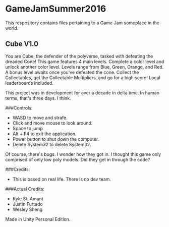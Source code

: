 # GameJamSummer2016

This respository contains files pertaining to a Game Jam someplace in the world.

## Cube V1.0

You are Cube, the defender of the polyverse, tasked with defeating the dreaded Cone! This game features 4 main levels. Complete a color level and unlock another color level. Levels range from Blue, Green, Orange, and Red. A bonus level awaits once you've defeated the cone. 
Collect the Collectables, get the Collectable Multipliers, and go for a high score! Local leaderboards included.

This project was in development for over a decade in delta time. In human terms, that's three days. I think.

###Controls:
  * WASD to move and strafe.
  * Click and move mouse to look around.
  * Space to jump
  * Alt + F4 to exit the application.
  * Power button to shut down the computer.
  * Delete System32 to delete System32.

Of course, there's bugs. I wonder how they got in. I thought this game only comprised of only low poly models. Did they get in through the code?

###Credits:
  * This is based on real life. There is no dev team.

###Actual Credits:
  * Kyle St. Amant
  * Justin Furtado
  * Wesley Sheng
  
Made in Unity Personal Edition.
